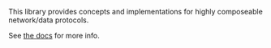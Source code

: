 This library provides concepts and implementations for highly composeable network/data protocols.

See [the docs](https://iffy.github.io/nim-protocols/protocols.html) for more info.
